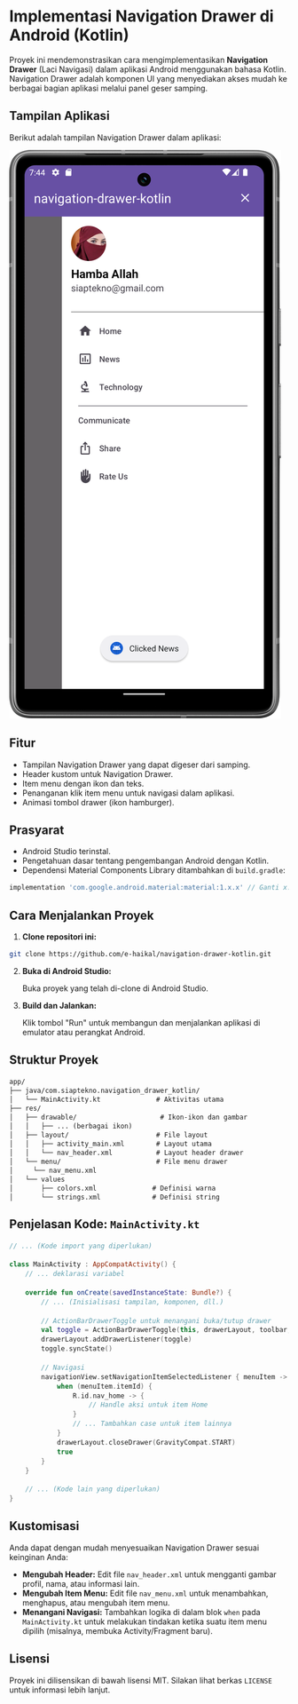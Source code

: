 # Implementasi Navigation Drawer di Android (Kotlin)

Proyek ini mendemonstrasikan cara mengimplementasikan **Navigation Drawer** (Laci Navigasi) dalam aplikasi Android menggunakan bahasa Kotlin. Navigation Drawer adalah komponen UI yang menyediakan akses mudah ke berbagai bagian aplikasi melalui panel geser samping.

## Tampilan Aplikasi

Berikut adalah tampilan Navigation Drawer dalam aplikasi:

[![Drawer Menu Active](https://github.com/e-haikal/navigation-drawer-kotlin/blob/main/documentation/Drawer%20Menu%20Active.png)](https://github.com/e-haikal/navigation-drawer-kotlin/blob/main/documentation/Drawer%20Menu%20Active.png)

## Fitur

-   Tampilan Navigation Drawer yang dapat digeser dari samping.
-   Header kustom untuk Navigation Drawer.
-   Item menu dengan ikon dan teks.
-   Penanganan klik item menu untuk navigasi dalam aplikasi.
-   Animasi tombol drawer (ikon hamburger).

## Prasyarat

-   Android Studio terinstal.
-   Pengetahuan dasar tentang pengembangan Android dengan Kotlin.
-   Dependensi Material Components Library ditambahkan di `build.gradle`:

```gradle
implementation 'com.google.android.material:material:1.x.x' // Ganti x.x.x dengan versi terbaru
```

## Cara Menjalankan Proyek

1.  **Clone repositori ini:**

```bash
git clone https://github.com/e-haikal/navigation-drawer-kotlin.git
```

2.  **Buka di Android Studio:**

    Buka proyek yang telah di-clone di Android Studio.

3.  **Build dan Jalankan:**

    Klik tombol "Run" untuk membangun dan menjalankan aplikasi di emulator atau perangkat Android.

## Struktur Proyek

```
app/
├── java/com.siaptekno.navigation_drawer_kotlin/
│   └── MainActivity.kt              # Aktivitas utama
├── res/
│   ├── drawable/                     # Ikon-ikon dan gambar
│   │   ├── ... (berbagai ikon)
│   ├── layout/                      # File layout
│   │   ├── activity_main.xml        # Layout utama
│   │   └── nav_header.xml           # Layout header drawer
│   └── menu/                        # File menu drawer
│     └── nav_menu.xml               
│   └── values
│       ├── colors.xml              # Definisi warna
│       └── strings.xml             # Definisi string
```

## Penjelasan Kode: `MainActivity.kt`

```kotlin
// ... (Kode import yang diperlukan)

class MainActivity : AppCompatActivity() {
    // ... deklarasi variabel

    override fun onCreate(savedInstanceState: Bundle?) {
        // ... (Inisialisasi tampilan, komponen, dll.)

        // ActionBarDrawerToggle untuk menangani buka/tutup drawer
        val toggle = ActionBarDrawerToggle(this, drawerLayout, toolbar, R.string.navigation_drawer_open, R.string.navigation_drawer_close)
        drawerLayout.addDrawerListener(toggle)
        toggle.syncState()

        // Navigasi
        navigationView.setNavigationItemSelectedListener { menuItem ->
            when (menuItem.itemId) {
                R.id.nav_home -> {
                    // Handle aksi untuk item Home
                }
                // ... Tambahkan case untuk item lainnya
            }
            drawerLayout.closeDrawer(GravityCompat.START)
            true
        }
    }

    // ... (Kode lain yang diperlukan)
}
```

## Kustomisasi

Anda dapat dengan mudah menyesuaikan Navigation Drawer sesuai keinginan Anda:

-   **Mengubah Header:** Edit file `nav_header.xml` untuk mengganti gambar profil, nama, atau informasi lain.
-   **Mengubah Item Menu:** Edit file `nav_menu.xml` untuk menambahkan, menghapus, atau mengubah item menu.
-   **Menangani Navigasi:** Tambahkan logika di dalam blok `when` pada `MainActivity.kt` untuk melakukan tindakan ketika suatu item menu dipilih (misalnya, membuka Activity/Fragment baru).

## Lisensi

Proyek ini dilisensikan di bawah lisensi MIT. Silakan lihat berkas `LICENSE` untuk informasi lebih lanjut.
